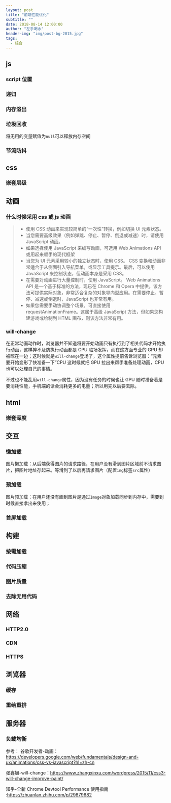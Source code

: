 ```yaml
---
layout: post
title: "前端性能优化"
subtitle: ""
date: 2018-08-14 12:00:00
author: "左手喝水"
header-img: "img/post-bg-2015.jpg"
tags:
  - 综合
---
```


## js

### script 位置

### 递归

### 内存溢出

### 垃圾回收

将无用的变量赋值为`null`可以释放内存空间

### 节流防抖

## css

### 嵌套层级

## 动画

### 什么时候采用 css 或 js 动画

> - 使用 CSS 动画来实现较简单的“一次性”转换，例如切换 UI 元素状态。
> - 当您需要高级效果（例如弹跳、停止、暂停、倒退或减速）时，请使用 JavaScript 动画。
> - 如果选择使用 JavaScript 来编写动画，可选用 Web Animations API 或用起来顺手的现代框架
> - 当您为 UI 元素采用较小的独立状态时，使用 CSS。 CSS 变换和动画非常适合于从侧面引入导航菜单，或显示工具提示。最后，可以使用 JavaScript 来控制状态，但动画本身是采用 CSS。
> - 在需要对动画进行大量控制时，使用 JavaScript。 Web Animations API 是一个基于标准的方法，现已在 Chrome 和 Opera 中提供。该方法可提供实际对象，非常适合复杂的对象导向型应用。在需要停止、暂停、减速或倒退时，JavaScript 也非常有用。
> - 如果您需要手动协调整个场景，可直接使用 requestAnimationFrame。这属于高级 JavaScript 方法，但如果您构建游戏或绘制到 HTML 画布，则该方法非常有用。

### will-change

在正常动画动作时，浏览器并不知道将要开始动画只有执行到了相关代码才开始执行动画，这样猝不及防执行动画都是 CPU 临场发挥，而在这方面专业的 GPU 却被晾在一边；这时候就是`will-change`登场了，这个属性提前告诉浏览器：“元素要开始变形了快准备一下”CPU 这时候就把 GPU 拉出来帮手准备处理动画，CPU 也可以处理自己的事情。

不过也不能乱用`will-change`属性，因为没有任务的时候也让 GPU 随时准备着是要消耗性能，手机端的话会消耗更多的电量；所以用完以后要去除。

## html

### 嵌套深度

## 交互

### 懒加载

图片懒加载：从后端获得图片的请求路径，在用户没有滑到图片区域前不请求图片，把图片地址存起来。等滑到了以后再请求图片（配置`img`标签`src`属性）

### 预加载

图片预加载：在用户还没有画到图片是通过`Image`对象加载同步到内存中，需要到时候直接拿出来使用；

### 首屏加载

## 构建

### 按需加载

### 代码压缩

### 图片质量

### 去除无用代码

## 网络

### HTTP2.0

### CDN

### HTTPS

## 浏览器

### 缓存

### 重绘重排

## 服务器

### 负载均衡

参考：
谷歌开发者-动画：<https://developers.google.com/web/fundamentals/design-and-ux/animations/css-vs-javascript?hl=zh-cn>

张鑫旭-will-change：<https://www.zhangxinxu.com/wordpress/2015/11/css3-will-change-improve-paint/>

知乎-全新 Chrome Devtool Performance 使用指南
:<https://zhuanlan.zhihu.com/p/29879682>
